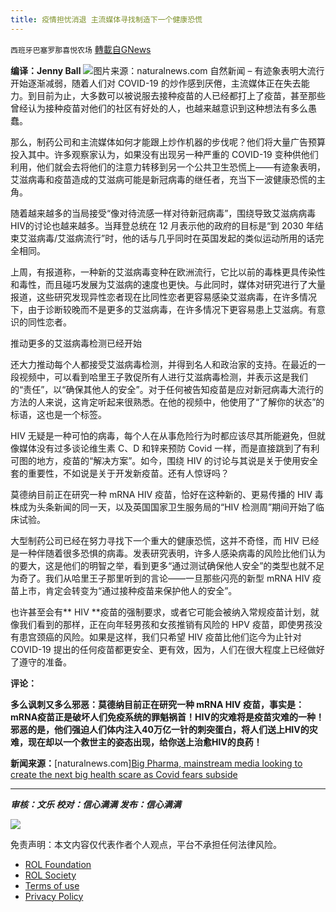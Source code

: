 ```yaml
---
title: 疫情担忧消退 主流媒体寻找制造下一个健康恐慌
---
```

`西班牙巴塞罗那喜悦农场` [轉載自GNews](https://gnews.org/zh-hans/2047259/)

**编译：Jenny Ball**
![](https://assets.gnews.org/wp-content/uploads/2022/02/tempsnip疫情担忧消退-主流媒体寻找制造下一个健康恐慌.png)图片来源：naturalnews.com
自然新闻 – 有迹象表明大流行开始逐渐减弱，随着人们对 COVID-19 的炒作感到厌倦，主流媒体正在失去能力。到目前为止，大多数可以被说服去接种疫苗的人已经都打上了疫苗，甚至那些曾经认为接种疫苗对他们的社区有好处的人，也越来越意识到这种想法有多么愚蠢。

那么，制药公司和主流媒体如何才能跟上炒作机器的步伐呢？他们将大量广告预算投入其中。许多观察家认为，如果没有出现另一种严重的 COVID-19 变种供他们利用，他们就会去将他们的注意力转移到另一个公共卫生恐慌上——有迹象表明，艾滋病毒和疫苗造成的艾滋病可能是新冠病毒的继任者，充当下一波健康恐慌的主角。

随着越来越多的当局接受“像对待流感一样对待新冠病毒”，围绕导致艾滋病病毒HIV的讨论也越来越多。当拜登总统在 12 月表示他的政府的目标是“到 2030 年结束艾滋病毒/艾滋病流行”时，他的话与几乎同时在英国发起的类似运动所用的话完全相同。

上周，有报道称，一种新的艾滋病毒变种在欧洲流行，它比以前的毒株更具传染性和毒性，而且碰巧发展为艾滋病的速度也更快。与此同时，媒体对研究进行了大量报道，这些研究发现异性恋者现在比同性恋者更容易感染艾滋病毒，在许多情况下，由于诊断较晚而不是更多的艾滋病毒，在许多情况下更容易患上艾滋病。有意识的同性恋者。

推动更多的艾滋病毒检测已经开始

还大力推动每个人都接受艾滋病毒检测，并得到名人和政治家的支持。在最近的一段视频中，可以看到哈里王子敦促所有人进行艾滋病毒检测，并表示这是我们的“责任”，以“确保其他人的安全”。对于任何被告知疫苗是应对新冠病毒大流行的方法的人来说，这肯定听起来很熟悉。在他的视频中，他使用了“了解你的状态”的标语，这也是一个标签。

HIV 无疑是一种可怕的病毒，每个人在从事危险行为时都应该尽其所能避免，但就像媒体没有过多谈论维生素 C、D 和锌来预防 Covid 一样，而是直接跳到了有利可图的地方，疫苗的“解决方案”。如今，围绕 HIV 的讨论与其说是关于使用安全套的重要性，不如说是关于开发新疫苗。还有人惊讶吗？

莫德纳目前正在研究一种 mRNA HIV 疫苗，恰好在这种新的、更易传播的 HIV 毒株成为头条新闻的同一天，以及英国国家卫生服务局的“HIV 检测周”期间开始了临床试验。

大型制药公司已经在努力寻找下一个重大的健康恐慌，这并不奇怪，而 HIV 已经是一种伴随着很多恐惧的病毒。发表研究表明，许多人感染病毒的风险比他们认为的要大，这是他们的明智之举，看到更多“通过测试确保他人安全”的类型也就不足为奇了。我们从哈里王子那里听到的言论——一旦那些闪亮的新型 mRNA HIV 疫苗上市，肯定会转变为“通过接种疫苗来保护他人的安全”。

也许甚至会有** HIV **疫苗的强制要求，或者它可能会被纳入常规疫苗计划，就像我们看到的那样，正在向年轻男孩和女孩推销有风险的 HPV 疫苗，即使男孩没有患宫颈癌的风险。如果是这样，我们只希望 HIV 疫苗比他们迄今为止针对 COVID-19 提出的任何疫苗都更安全、更有效，因为，人们在很大程度上已经做好了遵守的准备。

**评论：**

**多么讽刺又多么邪恶：莫德纳目前正在研究一种 mRNA HIV 疫苗，事实是：mRNA疫苗正是破坏人们免疫系统的罪魁祸首！HIV的灾难将是疫苗灾难的一种！邪恶的是，他们强迫人们体内注入40万亿一针的刺突蛋白，将人们送上HIV的灾难，现在却以一个救世主的姿态出现，给你送上治愈HIV的良药！**

**新闻来源：**[naturalnews.com][Big Pharma, mainstream media looking to create the next big health scare as Covid fears subside](https://www.naturalnews.com/2022-02-18-big-pharma-media-next-health-scare.html)

* * *

***审核：文乐 
校对：信心满满
发布：信心满满***

![](https://assets.gnews.org/wp-content/uploads/2022/02/西喜-6.jpeg)



 

免责声明：本文内容仅代表作者个人观点，平台不承担任何法律风险。

- [ROL Foundation](https://rolfoundation.org/)
- [ROL Society](https://rolsociety.org/)
- [Terms of use](https://gnews.org/terms-of-use-3/)
- [Privacy Policy](https://gnews.org/privacy-policy/)
